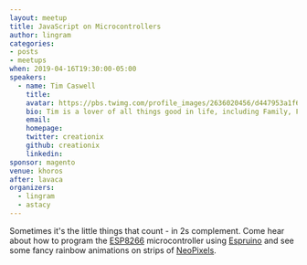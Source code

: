 ```yaml
---
layout: meetup
title: JavaScript on Microcontrollers
author: lingram
categories:
- posts
- meetups
when: 2019-04-16T19:30:00-05:00
speakers:
  - name: Tim Caswell
    title:
    avatar: https://pbs.twimg.com/profile_images/2636020456/d447953a1f656bc20420859e667da59f_400x400.jpeg
    bio: Tim is a lover of all things good in life, including Family, Friends, Food, and Functional Programs. He is a Principal Architect at Magic Leap.
    email:
    homepage:
    twitter: creationix
    github: creationix
    linkedin:
sponsor: magento
venue: khoros
after: lavaca
organizers:
  - lingram
  - astacy
---
```


Sometimes it's the little things that count - in 2s complement. Come hear about how to program the [ESP8266](https://en.wikipedia.org/wiki/ESP8266) microcontroller using [Espruino](https://www.espruino.com/) and see some fancy rainbow animations on strips of [NeoPixels](https://www.adafruit.com/category/168).
